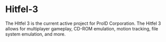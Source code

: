 # Hitfel-3
The HItfel 3 is the current active project for ProID Corporation. The Hitfel 3 allows for multiplayer gameplay, CD-ROM emulation, motion tracking, file system emulation, and more.
